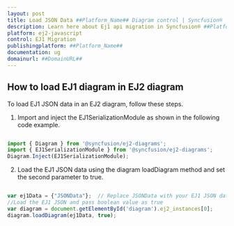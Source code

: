 ```yaml
---
layout: post
title: Load JSON Data ##Platform_Name## Diagram control | Syncfusion®
description: Learn here about Ej1 api migration in Syncfusion® ##Platform_Name## Diagram control of Syncfusion Essential® JS 2 and more.
platform: ej2-javascript
control: EJ1 Migration
publishingplatform: ##Platform_Name##
documentation: ug
domainurl: ##DomainURL##
---
```


## How to load EJ1 diagram in EJ2 diagram

To load EJ1 JSON data in an EJ2 diagram, follow these steps.

1.	Import and inject the EJ1SerializationModule as shown in the following code example.

```javascript

import { Diagram } from '@syncfusion/ej2-diagrams';
import { EJ1SerializationModule } from '@syncfusion/ej2-diagrams';
Diagram.Inject(EJ1SerializationModule);

```

2.	Load the EJ1 JSON data using the diagram loadDiagram method and set the second parameter to true.

```javascript

var ej1Data = {"JSONData"};  // Replace JSONData with your EJ1 JSON data
//Load the EJ1 JSON and pass boolean value as true
var diagram = document.getElementById('diagram').ej2_instances[0];
diagram.loadDiagram(ej1Data, true);

```